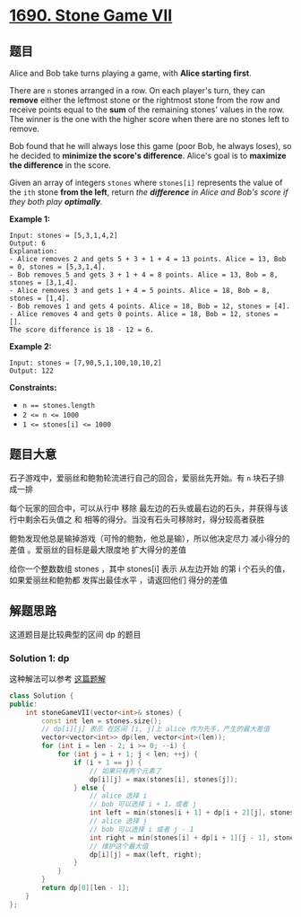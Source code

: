 # [1690. Stone Game VII](https://leetcode.com/problems/stone-game-vii/)

## 题目

Alice and Bob take turns playing a game, with **Alice starting first**.

There are `n` stones arranged in a row. On each player's turn, they can **remove** either the leftmost stone or the rightmost stone from the row and receive points equal to the **sum** of the remaining stones' values in the row. The winner is the one with  the higher score when there are no stones left to remove.

Bob found that he will always lose this game (poor Bob, he always loses), so he decided to **minimize the score's difference**. Alice's goal is to **maximize the difference** in the score.

Given an array of integers `stones` where `stones[i]` represents the value of the `ith` stone **from the left**, return *the **difference** in Alice and Bob's score if they both play **optimally**.*

 

**Example 1:**

```
Input: stones = [5,3,1,4,2]
Output: 6
Explanation: 
- Alice removes 2 and gets 5 + 3 + 1 + 4 = 13 points. Alice = 13, Bob = 0, stones = [5,3,1,4].
- Bob removes 5 and gets 3 + 1 + 4 = 8 points. Alice = 13, Bob = 8, stones = [3,1,4].
- Alice removes 3 and gets 1 + 4 = 5 points. Alice = 18, Bob = 8, stones = [1,4].
- Bob removes 1 and gets 4 points. Alice = 18, Bob = 12, stones = [4].
- Alice removes 4 and gets 0 points. Alice = 18, Bob = 12, stones = [].
The score difference is 18 - 12 = 6.
```

**Example 2:**

```
Input: stones = [7,90,5,1,100,10,10,2]
Output: 122
```

 

**Constraints:**

- `n == stones.length`
- `2 <= n <= 1000`
- `1 <= stones[i] <= 1000`

## 题目大意

石子游戏中，爱丽丝和鲍勃轮流进行自己的回合，爱丽丝先开始。有 `n` 块石子排成一排

每个玩家的回合中，可以从行中 移除  最左边的石头或最右边的石头，并获得与该行中剩余石头值之 和  相等的得分。当没有石头可移除时，得分较高者获胜

鲍勃发现他总是输掉游戏（可怜的鲍勃，他总是输），所以他决定尽力 减小得分的差值  。爱丽丝的目标是最大限度地 扩大得分的差值

给你一个整数数组 stones ，其中 stones[i] 表示 从左边开始 的第 i 个石头的值，如果爱丽丝和鲍勃都 发挥出最佳水平 ，请返回他们 得分的差值

## 解题思路

这道题目是比较典型的区间 dp 的题目

### Solution 1: dp

这种解法可以参考 [这篇题解](https://leetcode.cn/problems/stone-game-vii/solution/javadp-yi-yu-li-jie-dpshu-zu-jin-jin-kao-uufn/)

````c++
class Solution {
public:
    int stoneGameVII(vector<int>& stones) {
        const int len = stones.size();
        // dp[i][j] 表示 在区间 [i, j]上 alice 作为先手，产生的最大差值
        vector<vector<int>> dp(len, vector<int>(len));
        for (int i = len - 2; i >= 0; --i) {
            for (int j = i + 1; j < len; ++j) {
                if (i + 1 == j) {
                    // 如果只有两个元素了
                    dp[i][j] = max(stones[i], stones[j]);
                } else {
                    // alice 选择 i
                    // bob 可以选择 i + 1，或者 j
                    int left = min(stones[i + 1] + dp[i + 2][j], stones[j] + dp[i + 1][j - 1]);
                    // alice 选择 j
                    // bob 可以选择 i 或者 j - 1
                    int right = min(stones[i] + dp[i + 1][j - 1], stones[j - 1] + dp[i][j - 2]);
                    // 维护这个最大值
                    dp[i][j] = max(left, right);
                }
            }
        }
        return dp[0][len - 1];
    }
};
````
